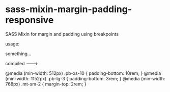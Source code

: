 # sass-mixin-margin-padding-responsive

SASS Mixin for margin and padding using breakpoints

usage: 
<div class="pb-xs-10 pb-lg-3 mt-sm-2">
  something...
 </div>
 
 compiled --->
 
 @media (min-width: 512px)
.pb-xs-10 {
    padding-bottom: 10rem;
}
@media (min-width: 1152px)
.pb-lg-3 {
    padding-bottom: 3rem;
}
@media (min-width: 768px)
.mt-sm-2 {
    margin-top: 2rem;
}

